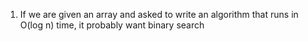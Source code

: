 1. If we are given an array and asked to write an algorithm that runs in O(log n) time, it probably want binary search
